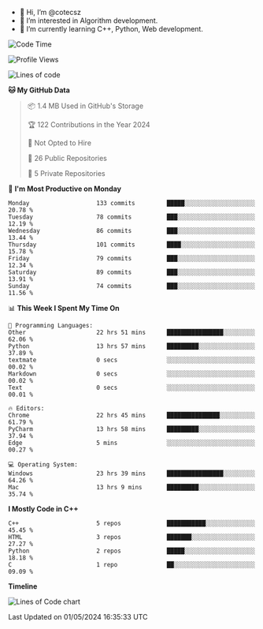 - 👋 Hi, I’m @cotecsz
- 👀 I’m interested in Algorithm development.
- 🌱 I’m currently learning C++, Python, Web development.

<!---
cotecsz/cotecsz is a ✨ special ✨ repository because its `README.md` (this file) appears on your GitHub profile.
You can click the Preview link to take a look at your changes.
--->

<!--START_SECTION:waka-->
![Code Time](http://img.shields.io/badge/Code%20Time-936%20hrs%2032%20mins-blue)

![Profile Views](http://img.shields.io/badge/Profile%20Views-0-blue)

![Lines of code](https://img.shields.io/badge/From%20Hello%20World%20I%27ve%20Written-1.2%20million%20lines%20of%20code-blue)

**🐱 My GitHub Data** 

> 📦 1.4 MB Used in GitHub's Storage 
 > 
> 🏆 122 Contributions in the Year 2024
 > 
> 🚫 Not Opted to Hire
 > 
> 📜 26 Public Repositories 
 > 
> 🔑 5 Private Repositories 
 > 
📅 **I'm Most Productive on Monday** 

```text
Monday                   133 commits         █████░░░░░░░░░░░░░░░░░░░░   20.78 % 
Tuesday                  78 commits          ███░░░░░░░░░░░░░░░░░░░░░░   12.19 % 
Wednesday                86 commits          ███░░░░░░░░░░░░░░░░░░░░░░   13.44 % 
Thursday                 101 commits         ████░░░░░░░░░░░░░░░░░░░░░   15.78 % 
Friday                   79 commits          ███░░░░░░░░░░░░░░░░░░░░░░   12.34 % 
Saturday                 89 commits          ███░░░░░░░░░░░░░░░░░░░░░░   13.91 % 
Sunday                   74 commits          ███░░░░░░░░░░░░░░░░░░░░░░   11.56 % 
```


📊 **This Week I Spent My Time On** 

```text
💬 Programming Languages: 
Other                    22 hrs 51 mins      ████████████████░░░░░░░░░   62.06 % 
Python                   13 hrs 57 mins      █████████░░░░░░░░░░░░░░░░   37.89 % 
textmate                 0 secs              ░░░░░░░░░░░░░░░░░░░░░░░░░   00.02 % 
Markdown                 0 secs              ░░░░░░░░░░░░░░░░░░░░░░░░░   00.02 % 
Text                     0 secs              ░░░░░░░░░░░░░░░░░░░░░░░░░   00.01 % 

🔥 Editors: 
Chrome                   22 hrs 45 mins      ███████████████░░░░░░░░░░   61.79 % 
PyCharm                  13 hrs 58 mins      █████████░░░░░░░░░░░░░░░░   37.94 % 
Edge                     5 mins              ░░░░░░░░░░░░░░░░░░░░░░░░░   00.27 % 

💻 Operating System: 
Windows                  23 hrs 39 mins      ████████████████░░░░░░░░░   64.26 % 
Mac                      13 hrs 9 mins       █████████░░░░░░░░░░░░░░░░   35.74 % 
```

**I Mostly Code in C++** 

```text
C++                      5 repos             ███████████░░░░░░░░░░░░░░   45.45 % 
HTML                     3 repos             ███████░░░░░░░░░░░░░░░░░░   27.27 % 
Python                   2 repos             █████░░░░░░░░░░░░░░░░░░░░   18.18 % 
C                        1 repo              ██░░░░░░░░░░░░░░░░░░░░░░░   09.09 % 
```



**Timeline**

![Lines of Code chart](https://raw.githubusercontent.com/cotecsz/cotecsz/master/assets/bar_graph.png)


 Last Updated on 01/05/2024 16:35:33 UTC
<!--END_SECTION:waka-->
